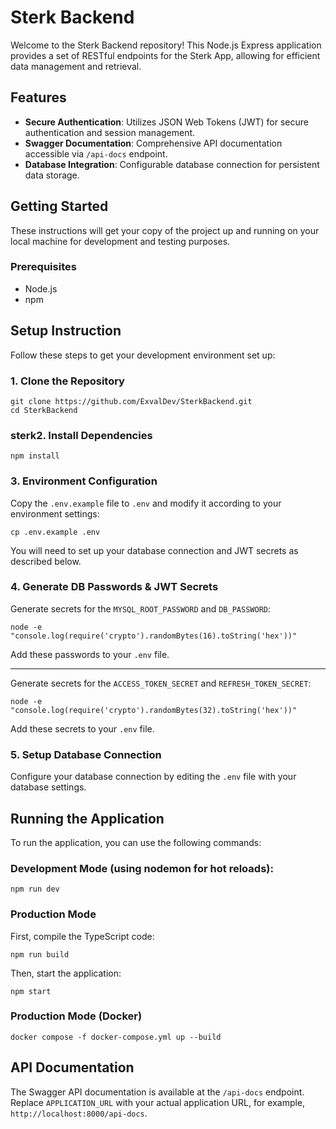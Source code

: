 # Sterk Backend

Welcome to the Sterk Backend repository! This Node.js Express application provides a set of RESTful endpoints for the Sterk App, allowing for efficient data management and retrieval.

## Features

- **Secure Authentication**: Utilizes JSON Web Tokens (JWT) for secure authentication and session management.
- **Swagger Documentation**: Comprehensive API documentation accessible via `/api-docs` endpoint.
- **Database Integration**: Configurable database connection for persistent data storage.

## Getting Started

These instructions will get your copy of the project up and running on your local machine for development and testing purposes.

### Prerequisites

- Node.js
- npm

## Setup Instruction

Follow these steps to get your development environment set up:

### 1. Clone the Repository

```
git clone https://github.com/ExvalDev/SterkBackend.git
cd SterkBackend
```

### sterk2. Install Dependencies

```
npm install
```

### 3. Environment Configuration

Copy the `.env.example` file to `.env` and modify it according to your environment settings:

```
cp .env.example .env
```

You will need to set up your database connection and JWT secrets as described below.

### 4. Generate DB Passwords & JWT Secrets

Generate secrets for the `MYSQL_ROOT_PASSWORD` and `DB_PASSWORD`:

```
node -e "console.log(require('crypto').randomBytes(16).toString('hex'))"
```

Add these passwords to your `.env` file.

---

Generate secrets for the `ACCESS_TOKEN_SECRET` and `REFRESH_TOKEN_SECRET`:

```
node -e "console.log(require('crypto').randomBytes(32).toString('hex'))"
```

Add these secrets to your `.env` file.

### 5. Setup Database Connection

Configure your database connection by editing the `.env` file with your database settings.

## Running the Application

To run the application, you can use the following commands:

### Development Mode (using nodemon for hot reloads):

```
npm run dev
```

### **Production** Mode

First, compile the TypeScript code:

```
npm run build
```

Then, start the application:

```
npm start
```

### Production Mode (Docker)

```
docker compose -f docker-compose.yml up --build
```

## API Documentation

The Swagger API documentation is available at the `/api-docs` endpoint. Replace `APPLICATION_URL` with your actual application URL, for example, `http://localhost:8000/api-docs`.
